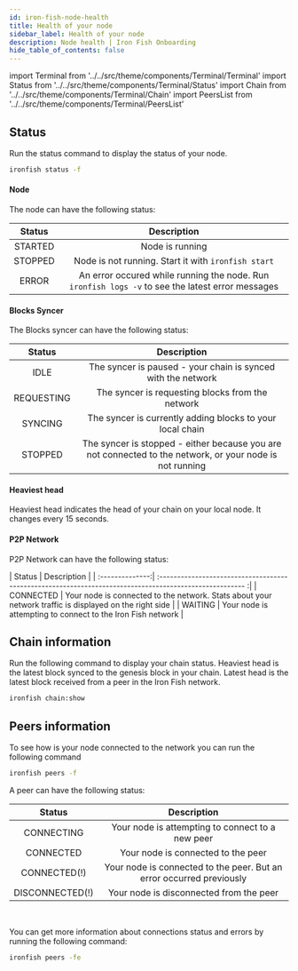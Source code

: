 ```yaml
---
id: iron-fish-node-health
title: Health of your node
sidebar_label: Health of your node
description: Node health | Iron Fish Onboarding
hide_table_of_contents: false
---
```


import Terminal from '../../src/theme/components/Terminal/Terminal'
import Status from '../../src/theme/components/Terminal/Status'
import Chain from '../../src/theme/components/Terminal/Chain'
import PeersList from '../../src/theme/components/Terminal/PeersList'

## Status

Run the status command to display the status of your node.

```sh
ironfish status -f
```

#### Node
The node can have the following status:

| Status       | Description                                                                                                  |
| :-----------:| :-----------------------------------------------------------------------------------------------------------:|
| STARTED      | Node is running                                                                                              |
| STOPPED      | Node is not running. Start it with `ironfish start`                                                          |
| ERROR        | An error occured while running the node. Run `ironfish logs -v` to see the latest error messages             |


#### Blocks Syncer
The Blocks syncer can have the following status:

| Status          | Description                                                                                               |
| :--------------:| :--------------------------------------------------------------------------------------------------------:|
| IDLE            | The syncer is paused -  your chain is synced with the network                                             |
| REQUESTING      | The syncer is requesting blocks from the network                                                          |
| SYNCING         | The syncer is currently adding blocks to your local chain                                                 |
| STOPPED         | The syncer is stopped - either because you are not connected to the network, or your node is not running  |

#### Heaviest head
Heaviest head indicates the head of your chain on your local node. It changes every 15 seconds.

#### P2P Network
P2P Network can have the following status:

| Status          | Description                                                                                               |
| :--------------:| :------------------------------------------------------------------------------------------------------  :|
| CONNECTED       | Your node is connected to the network. Stats about your network traffic is displayed on the right side    |
| WAITING         | Your node is attempting to connect to the Iron Fish network                                               |

<Terminal command={Status} />

## Chain information

Run the following command to display your chain status. Heaviest head is the latest block synced to the genesis block in your chain. Latest head is the latest block received from a peer in the Iron Fish network.
```sh
ironfish chain:show
```

<Terminal command={Chain} />

## Peers information

To see how is your node connected to the network you can run the following command
```sh
ironfish peers -f
```

A peer can have the following status:

| Status          | Description                                                            |
| :--------------:| :---------------------------------------------------------------------:|
| CONNECTING      | Your node is attempting to connect to a new peer                       |
| CONNECTED       | Your node is connected to the peer                                     |
| CONNECTED(!)    | Your node is connected to the peer. But an error occurred previously   |
| DISCONNECTED(!) | Your node is disconnected from the peer                                |

<Terminal command={PeersList} />
<br />

You can get more information about connections status and errors by running the following command:
```sh
ironfish peers -fe
```
